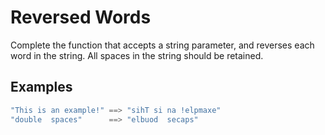 # Reversed Words
Complete the function that accepts a string parameter, and reverses each word in the string. All spaces in the string should be retained.

## Examples
```cs
"This is an example!" ==> "sihT si na !elpmaxe"
"double  spaces"      ==> "elbuod  secaps"
```